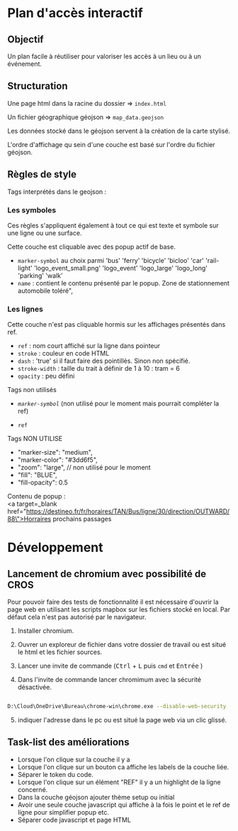 # Plan d'accès interactif

## Objectif

Un plan facile à réutiliser pour valoriser les accès à un lieu ou à un événement.

## Structuration 

Une page html dans la racine du dossier => `index.html` 

Un fichier géographique géojson => `map_data.geojson`

Les données stocké dans le géojson servent à la création de la carte stylisé.

L'ordre d'affichage qu sein d'une couche est basé sur l'ordre du fichier géojson.



## Règles de style 

Tags interprétés dans le geojson : 

### Les symboles

Ces règles s'appliquent également à tout ce qui est texte et symbole sur une ligne ou une surface. 

Cette couche est cliquable avec des popup actif de base.

- ``marker-symbol``  au choix parmi 'bus' 'ferry' 'bicycle'  'bicloo'  'car'  'rail-light'  'logo_event_small.png'  'logo_event'  'logo_large'  'logo_long'  'parking'  'walk' 
- ``name`` : contient le contenu présenté par le popup. Zone de stationnement automobile toléré</strong>",

### Les lignes 

Cette couche n'est pas cliquable hormis sur les affichages présentés dans ref. 

- ``ref`` : nom court affiché sur la ligne dans pointeur
- `stroke` : couleur en code HTML
- ``dash`` : 'true' si il faut faire des pointillés. Sinon non spécifié.
- ``stroke-width`` : taille du trait à définir de 1 à 10 : tram = 6
- ``opacity`` : peu défini

Tags non utilisés

- *``marker-symbol``* (non utilisé pour le moment mais pourrait compléter la ref)





 - `ref` 

Tags NON UTILISE 
- "marker-size": "medium",
 - "marker-color": "#3dd6f5",
 - "zoom": "large", // non utilisé pour le moment
 - "fill": "BLUE",
 - "fill-opacity": 0.5

Contenu de popup : 
<br><a target=_blank href=\"https://destineo.fr/fr/horaires/TAN/Bus/ligne/30/direction/OUTWARD/88\">Horraires prochains passages</a>


# Développement 

## Lancement de chromium avec possibilité de CROS 

Pour pouvoir faire des tests de fonctionnalité il est nécessaire d'ouvrir la page web en utilisant les scripts mapbox sur les fichiers stocké en local. Par défaut cela n'est pas autorisé par le navigateur. 

1. Installer chromium.

2. Ouvrer un exploreur de fichier dans votre dossier de travail ou est situé le html et les fichier sources.

3. Lancer une invite de commande (<kbd>Ctrl</kbd> + <kbd>L</kbd> puis  `cmd`  et <kbd>Entrée</kbd> ) 

4. Dans l'invite de commande lancer chromimum avec la sécurité désactivée.

  ```bash
  
  D:\Cloud\OneDrive\Bureau\chrome-win\chrome.exe --disable-web-security --user-data-dir=./
  ```

5. indiquer l'adresse dans le pc ou est situé la page web via un clic glissé.



## Task-list des améliorations

- Lorsque l'on clique sur la couche il y a 
- Lorsque l'on clique sur un bouton ca affiche les labels de la couche liée. 
- Séparer le token du code. 
- Lorsque l'on clique sur un élément "REF" il y a un highlight de la ligne concerné.
- Dans la couche géojson ajouter thème setup ou initial
- Avoir une seule couche javascript qui affiche à la fois le point et le ref de ligne pour simplifier popup etc.
- Séparer code javascript et page HTML 
